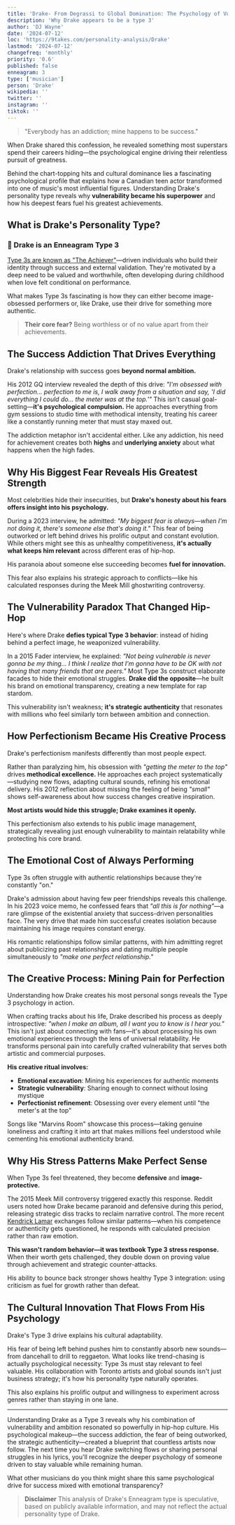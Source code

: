 ```yaml
---
title: 'Drake- From Degrassi to Global Domination: The Psychology of Vulnerability'
description: 'Why Drake appears to be a type 3'
author: 'DJ Wayne'
date: '2024-07-12'
loc: 'https://9takes.com/personality-analysis/Drake'
lastmod: '2024-07-12'
changefreq: 'monthly'
priority: '0.6'
published: false
enneagram: 3
type: ['musician']
person: 'Drake'
wikipedia: ''
twitter: ''
instagram: ''
tiktok: ''
---
```


> "Everybody has an addiction; mine happens to be success."

<p class="firstLetter">When Drake shared this confession, he revealed something most superstars spend their careers hiding—the psychological engine driving their relentless pursuit of greatness.</p>

Behind the chart-topping hits and cultural dominance lies a fascinating psychological profile that explains how a Canadian teen actor transformed into one of music's most influential figures. Understanding Drake's personality type reveals why **vulnerability became his superpower** and how his deepest fears fuel his greatest achievements.

## What is Drake's Personality Type?

### 🎯 Drake is an Enneagram Type 3

[Type 3s are known as "The Achiever"](/enneagram-corner/enneagram-type-3)—driven individuals who build their identity through success and external validation. They're motivated by a deep need to be valued and worthwhile, often developing during childhood when love felt conditional on performance.

What makes Type 3s fascinating is how they can either become image-obsessed performers or, like Drake, use their drive for something more authentic.

> **Their core fear?** Being worthless or of no value apart from their achievements.

## The Success Addiction That Drives Everything

Drake's relationship with success goes **beyond normal ambition.**

His 2012 GQ interview revealed the depth of this drive: _"I'm obsessed with perfection… perfection to me is, I walk away from a situation and say, 'I did everything I could do… the meter was at the top.'"_ This isn't casual goal-setting—**it's psychological compulsion.** He approaches everything from gym sessions to studio time with methodical intensity, treating his career like a constantly running meter that must stay maxed out.

The addiction metaphor isn't accidental either. Like any addiction, his need for achievement creates both **highs** and **underlying anxiety** about what happens when the high fades.

## Why His Biggest Fear Reveals His Greatest Strength

Most celebrities hide their insecurities, but **Drake's honesty about his fears offers insight into his psychology.**

During a 2023 interview, he admitted: _"My biggest fear is always—when I'm not doing it, there's someone else that's doing it."_ This fear of being outworked or left behind drives his prolific output and constant evolution. While others might see this as unhealthy competitiveness, **it's actually what keeps him relevant** across different eras of hip-hop.

His paranoia about someone else succeeding becomes **fuel for innovation.**

This fear also explains his strategic approach to conflicts—like his calculated responses during the Meek Mill ghostwriting controversy.

## The Vulnerability Paradox That Changed Hip-Hop

Here's where Drake **defies typical Type 3 behavior**: instead of hiding behind a perfect image, he weaponized vulnerability.

In a 2015 Fader interview, he explained: _"Not being vulnerable is never gonna be my thing… I think I realize that I'm gonna have to be OK with not having that many friends that are peers."_ Most Type 3s construct elaborate facades to hide their emotional struggles. **Drake did the opposite**—he built his brand on emotional transparency, creating a new template for rap stardom.

This vulnerability isn't weakness; **it's strategic authenticity** that resonates with millions who feel similarly torn between ambition and connection.


## How Perfectionism Became His Creative Process

Drake's perfectionism manifests differently than most people expect.

Rather than paralyzing him, his obsession with _"getting the meter to the top"_ drives **methodical excellence.** He approaches each project systematically—studying new flows, adapting cultural sounds, refining his emotional delivery. His 2012 reflection about missing the feeling of being _"small"_ shows self-awareness about how success changes creative inspiration.

**Most artists would hide this struggle; Drake examines it openly.**

This perfectionism also extends to his public image management, strategically revealing just enough vulnerability to maintain relatability while protecting his core brand.

## The Emotional Cost of Always Performing

Type 3s often struggle with authentic relationships because they're constantly "on."

Drake's admission about having few peer friendships reveals this challenge. In his 2023 voice memo, he confessed fears that _"all this is for nothing"_—a rare glimpse of the existential anxiety that success-driven personalities face. The very drive that made him successful creates isolation because maintaining his image requires constant energy.

His romantic relationships follow similar patterns, with him admitting regret about publicizing past relationships and dating multiple people simultaneously to _"make one perfect relationship."_

## The Creative Process: Mining Pain for Perfection

Understanding how Drake creates his most personal songs reveals the Type 3 psychology in action.

When crafting tracks about his life, Drake described his process as deeply introspective: _"when I make an album, all I want you to know is I hear you."_ This isn't just about connecting with fans—it's about processing his own emotional experiences through the lens of universal relatability. He transforms personal pain into carefully crafted vulnerability that serves both artistic and commercial purposes.

**His creative ritual involves:**

- **Emotional excavation**: Mining his experiences for authentic moments
- **Strategic vulnerability**: Sharing enough to connect without losing mystique
- **Perfectionist refinement**: Obsessing over every element until "the meter's at the top"

Songs like "Marvins Room" showcase this process—taking genuine loneliness and crafting it into art that makes millions feel understood while cementing his emotional authenticity brand.

## Why His Stress Patterns Make Perfect Sense

When Type 3s feel threatened, they become **defensive** and **image-protective.**

The 2015 Meek Mill controversy triggered exactly this response. Reddit users noted how Drake became paranoid and defensive during this period, releasing strategic diss tracks to reclaim narrative control. The more recent [Kendrick Lamar](/personality-analysis/Kendrick-Lamar) exchanges follow similar patterns—when his competence or authenticity gets questioned, he responds with calculated precision rather than raw emotion.

**This wasn't random behavior—it was textbook Type 3 stress response.** When their worth gets challenged, they double down on proving value through achievement and strategic counter-attacks.

His ability to bounce back stronger shows healthy Type 3 integration: using criticism as fuel for growth rather than defeat.

## The Cultural Innovation That Flows From His Psychology

Drake's Type 3 drive explains his cultural adaptability.

His fear of being left behind pushes him to constantly absorb new sounds—from dancehall to drill to reggaeton. What looks like trend-chasing is actually psychological necessity: Type 3s must stay relevant to feel valuable. His collaboration with Toronto artists and global sounds isn't just business strategy; it's how his personality type naturally operates.

This also explains his prolific output and willingness to experiment across genres rather than staying in one lane.

---

Understanding Drake as a Type 3 reveals why his combination of vulnerability and ambition resonated so powerfully in hip-hop culture. His psychological makeup—the success addiction, the fear of being outworked, the strategic authenticity—created a blueprint that countless artists now follow. The next time you hear Drake switching flows or sharing personal struggles in his lyrics, you'll recognize the deeper psychology of someone driven to stay valuable while remaining human.

What other musicians do you think might share this same psychological drive for success mixed with emotional transparency?

> **Disclaimer** This analysis of Drake's Enneagram type is speculative, based on publicly available information, and may not reflect the actual personality type of Drake.

